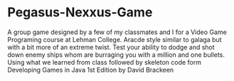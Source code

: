 # Pegasus-Nexxus-Game

A group game designed by a few of my classmates and I for a Video Game Programing course at Lehman College.
Aracde style similar to galaga but with a bit more of an extreme twist. Test your ability to dodge and shot down enemy ships whom are burraging you with a million and one bullets. Using what we learned from class followed by skeleton code form Developing Games in Java 1st Edition by David Brackeen

